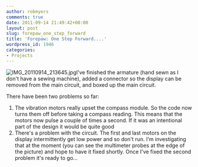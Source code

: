 ```yaml
---
author: robmyers
comments: true
date: 2011-09-14 21:49:42+00:00
layout: post
slug: forepaw_one_step_forward
title: 'Forepaw: One Step Forward....'
wordpress_id: 1946
categories:
- Projects
---
```


![IMG_20110914_213645.jpg](/IMG_20110914_213645.jpg)I've finished the armature (hand sewn as I don't have a sewing machine), added a connector so the display can be removed from the main circuit, and boxed up the main circuit.  
  
There have been two problems so far:  
  


  1. The vibration motors really upset the compass module. So the code now turns them off before taking a compass reading. This means that the motors now pulse a couple of times a second. If it was an intentional part of the design it would be quite good
  2. There's a problem with the circuit. The first and last motors on the display intermittently get low power and so don't run. I'm investigating that at the moment (you can see the multimeter probes at the edge of the picture) and hope to have it fixed shortly.
Once I've fixed the second problem it's ready to go...  


